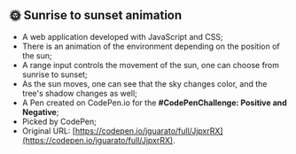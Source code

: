## 🌞 Sunrise to sunset animation

* A web application developed with JavaScript and CSS;
* There is an animation of the environment depending on the position of the sun;
* A range input controls the movement of the sun, one can choose from sunrise to sunset;
* As the sun moves, one can see that the sky changes color, and the tree's shadow changes as well;
* A Pen created on CodePen.io for the <strong>#CodePenChallenge: Positive and Negative</strong>;
* Picked by CodePen;
* Original URL: [https://codepen.io/jguarato/full/JjpxrRX](https://codepen.io/jguarato/full/JjpxrRX).

